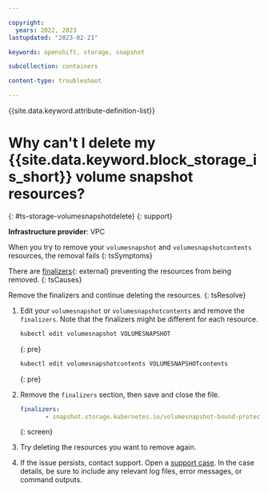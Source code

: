 ```yaml
---

copyright: 
  years: 2022, 2023
lastupdated: "2023-02-21"

keywords: openshift, storage, snapshot

subcollection: containers

content-type: troubleshoot

---
```



{{site.data.keyword.attribute-definition-list}}





# Why can't I delete my {{site.data.keyword.block_storage_is_short}} volume snapshot resources?
{: #ts-storage-volumesnapshotdelete}
{: support}

**Infrastructure provider**:
VPC

When you try to remove your `volumesnapshot` and `volumesnapshotcontents` resources, the removal fails
{: tsSymptoms}

There are [finalizers](https://kubernetes.io/docs/concepts/overview/working-with-objects/finalizers/){: external} preventing the resources from being removed.
{: tsCauses}

Remove the finalizers and continue deleting the resources.
{: tsResolve}

1. Edit your `volumesnapshot` or `volumesnapshotcontents` and remove the `finalizers`. Note that the finalizers might be different for each resource.
    ```sh
    kubectl edit volumesnapshot VOLUMESNAPSHOT
    ```
    {: pre}
    
    ```sh
    kubectl edit volumesnapshotcontents VOLUMESNAPSHOTcontents
    ```
    {: pre}
    
1. Remove the `finalizers` section, then save and close the file.
    ```yaml
    finalizers:
           - snapshot.storage.kubernetes.io/volumesnapshot-bound-protection
    ```
    {: screen}
    
1. Try deleting the resources you want to remove again.

1. If the issue persists, contact support. Open a [support case](/docs/get-support?topic=get-support-using-avatar). In the case details, be sure to include any relevant log files, error messages, or command outputs.
